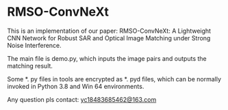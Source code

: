 # RMSO-ConvNeXt
This is an implementation of our paper: RMSO-ConvNeXt: A Lightweight CNN Network for Robust SAR and Optical Image Matching under Strong Noise Interference.

The main file is demo.py, which inputs the image pairs and outputs the matching result.

Some *. py files in tools are encrypted as *. pyd files, which can be normally invoked in Python 3.8 and Win 64 environments.

Any question pls contact: yc18483685462@163.com
